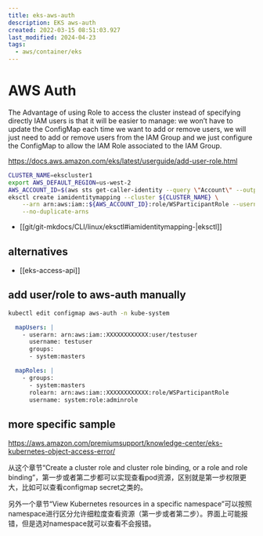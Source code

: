 ```yaml
---
title: eks-aws-auth
description: EKS aws-auth
created: 2022-03-15 08:51:03.927
last_modified: 2024-04-23
tags:
  - aws/container/eks
---
```

# AWS Auth

The Advantage of using Role to access the cluster instead of specifying directly IAM users is that it will be easier to manage: we won’t have to update the ConfigMap each time we want to add or remove users, we will just need to add or remove users from the IAM Group and we just configure the ConfigMap to allow the IAM Role associated to the IAM Group.

https://docs.aws.amazon.com/eks/latest/userguide/add-user-role.html

```sh
CLUSTER_NAME=ekscluster1
export AWS_DEFAULT_REGION=us-west-2
AWS_ACCOUNT_ID=$(aws sts get-caller-identity --query \"Account\" --output text)
eksctl create iamidentitymapping --cluster ${CLUSTER_NAME} \
    --arn arn:aws:iam::${AWS_ACCOUNT_ID}:role/WSParticipantRole --username admin --group system:masters \
    --no-duplicate-arns
```
- [[git/git-mkdocs/CLI/linux/eksctl#iamidentitymapping-|eksctl]] 

## alternatives
- [[eks-access-api]]

## add user/role to aws-auth manually

```sh
kubectl edit configmap aws-auth -n kube-system
```

``` yaml
  mapUsers: |
    - userarn: arn:aws:iam::XXXXXXXXXXXX:user/testuser
      username: testuser
      groups:
      - system:masters
```

```yaml
  mapRoles: |
    - groups:
      - system:masters
      rolearn: arn:aws:iam::XXXXXXXXXXXX:role/WSParticipantRole
      username: system:role:adminrole
```

## more specific sample
https://aws.amazon.com/premiumsupport/knowledge-center/eks-kubernetes-object-access-error/

从这个章节“Create a cluster role and cluster role binding, or a role and role binding”，第一步或者第二步都可以实现查看pod资源，区别就是第一步权限更大，比如可以查看configmap secret之类的。

另外一个章节“View Kubernetes resources in a specific namespace”可以按照namespace进行区分允许细粒度查看资源（第一步或者第二步）。界面上可能报错，但是选对namespace就可以查看不会报错。





